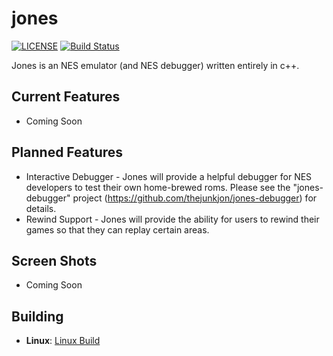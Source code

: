 # jones

[![LICENSE](https://img.shields.io/badge/license-MIT-blue.svg)](LICENSE)
[![Build Status](https://github.com/JonForShort/jones/workflows/Build%20Master/badge.svg)](https://github.com/JonForShort/jones/actions)

Jones is an NES emulator (and NES debugger) written entirely in c++.

## Current Features

* Coming Soon

## Planned Features

* Interactive Debugger - Jones will provide a helpful debugger for NES developers to test their own home-brewed roms.  Please see the "jones-debugger" project (https://github.com/thejunkjon/jones-debugger) for details.
* Rewind Support - Jones will provide the ability for users to rewind their games so that they can replay certain areas.

## Screen Shots

* Coming Soon

## Building

* __Linux__: [Linux Build](https://github.com/thejunkjon/jones/wiki/Build-For-Linux)
